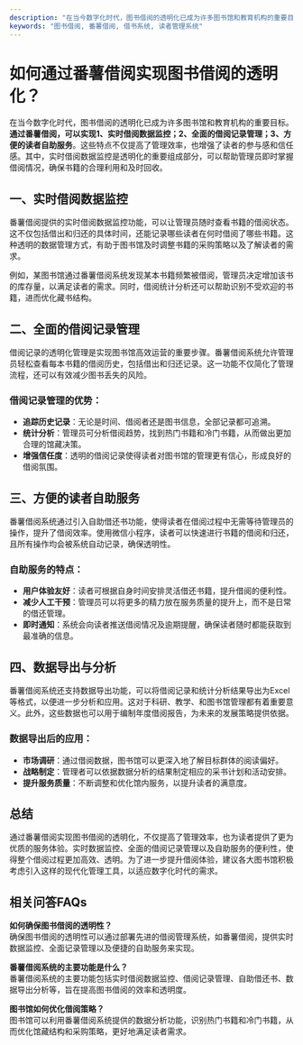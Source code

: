 ```yaml
---
description: "在当今数字化时代，图书借阅的透明化已成为许多图书馆和教育机构的重要目标。**通过番薯借阅，可以实现1、实时借阅数据监控；2、全面的借阅记录管理；3、方便的读者自助服务**。这些特点不仅提高了管理效率，也增强了读者的参与感和信任感。其中，实时借阅数据监控是透明化的重要组成部分，可以帮助管理员即时掌握借阅情况，确保书籍的合理利用和及时回收。"
keywords: "图书借阅, 番薯借阅, 借书系统, 读者管理系统"
---
```

# 如何通过番薯借阅实现图书借阅的透明化？

在当今数字化时代，图书借阅的透明化已成为许多图书馆和教育机构的重要目标。**通过番薯借阅，可以实现1、实时借阅数据监控；2、全面的借阅记录管理；3、方便的读者自助服务**。这些特点不仅提高了管理效率，也增强了读者的参与感和信任感。其中，实时借阅数据监控是透明化的重要组成部分，可以帮助管理员即时掌握借阅情况，确保书籍的合理利用和及时回收。

## **一、实时借阅数据监控**

番薯借阅提供的实时借阅数据监控功能，可以让管理员随时查看书籍的借阅状态。这不仅包括借出和归还的具体时间，还能记录哪些读者在何时借阅了哪些书籍。这种透明的数据管理方式，有助于图书馆及时调整书籍的采购策略以及了解读者的需求。

例如，某图书馆通过番薯借阅系统发现某本书籍频繁被借阅，管理员决定增加该书的库存量，以满足读者的需求。同时，借阅统计分析还可以帮助识别不受欢迎的书籍，进而优化藏书结构。

## **二、全面的借阅记录管理**

借阅记录的透明化管理是实现图书馆高效运营的重要步骤。番薯借阅系统允许管理员轻松查看每本书籍的借阅历史，包括借出和归还记录。这一功能不仅简化了管理流程，还可以有效减少图书丢失的风险。

### 借阅记录管理的优势：

- **追踪历史记录**：无论是时间、借阅者还是图书信息，全部记录都可追溯。
- **统计分析**：管理员可分析借阅趋势，找到热门书籍和冷门书籍，从而做出更加合理的馆藏决策。
- **增强信任度**：透明的借阅记录使得读者对图书馆的管理更有信心，形成良好的借阅氛围。

## **三、方便的读者自助服务**

番薯借阅系统通过引入自助借还书功能，使得读者在借阅过程中无需等待管理员的操作，提升了借阅效率。使用微信小程序，读者可以快速进行书籍的借阅和归还，且所有操作均会被系统自动记录，确保透明性。

### 自助服务的特点：

- **用户体验友好**：读者可根据自身时间安排灵活借还书籍，提升借阅的便利性。
- **减少人工干预**：管理员可以将更多的精力放在服务质量的提升上，而不是日常的借还管理。
- **即时通知**：系统会向读者推送借阅情况及逾期提醒，确保读者随时都能获取到最准确的信息。

## **四、数据导出与分析**

番薯借阅系统还支持数据导出功能，可以将借阅记录和统计分析结果导出为Excel等格式，以便进一步分析和应用。这对于科研、教学、和图书馆管理都有着重要意义。此外，这些数据也可以用于编制年度借阅报告，为未来的发展策略提供依据。

### 数据导出后的应用：

- **市场调研**：通过借阅数据，图书馆可以更深入地了解目标群体的阅读偏好。
- **战略制定**：管理者可以依据数据分析的结果制定相应的采书计划和活动安排。
- **提升服务质量**：不断调整和优化馆内服务，以提升读者的满意度。

## **总结**

通过番薯借阅实现图书借阅的透明化，不仅提高了管理效率，也为读者提供了更为优质的服务体验。实时数据监控、全面的借阅记录管理以及自助服务的便利性，使得整个借阅过程更加高效、透明。为了进一步提升借阅体验，建议各大图书馆积极考虑引入这样的现代化管理工具，以适应数字化时代的需求。

## 相关问答FAQs

**如何确保图书借阅的透明性？**  
确保图书借阅的透明性可以通过部署先进的借阅管理系统，如番薯借阅，提供实时数据监控、全面记录管理以及便捷的自助服务来实现。

**番薯借阅系统的主要功能是什么？**  
番薯借阅系统的主要功能包括实时借阅数据监控、借阅记录管理、自助借还书、数据导出分析等，旨在提高图书借阅的效率和透明度。

**图书馆如何优化借阅策略？**  
图书馆可以利用番薯借阅系统提供的数据分析功能，识别热门书籍和冷门书籍，从而优化馆藏结构和采购策略，更好地满足读者需求。
